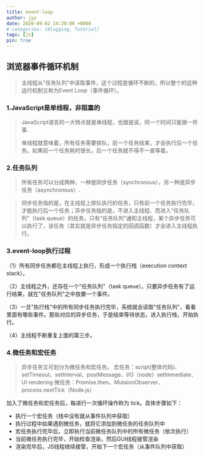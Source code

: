 ```yaml
---
title: event-loop
author: jyy
date: 2020-09-02 14:20:00 +0800
# categories: [Blogging, Tutorial]
tags: [js]
pin: true
---
```


## 浏览器事件循环机制
> 主线程从"任务队列"中读取事件，这个过程是循环不断的，所以整个的这种运行机制又称为Event Loop（事件循环）。

### 1.JavaScript是单线程，非阻塞的
> JavaScript语言的一大特点就是单线程，也就是说，同一个时间只能做一件事.

> 单线程就意味着，所有任务需要排队，前一个任务结束，才会执行后一个任务。如果前一个任务耗时很长，后一个任务就不得不一直等着。


### 2.任务队列
> 所有任务可以分成两种，一种是同步任务（synchronous），另一种是异步任务（asynchronous）.

> 同步任务指的是，在主线程上排队执行的任务，只有前一个任务执行完毕，才能执行后一个任务；异步任务指的是，不进入主线程、而进入"任务队列"（task queue）的任务，只有"任务队列"通知主线程，某个异步任务可以执行了，该任务（其实就是异步任务指定的回调函数）才会进入主线程执行。

### 3.event-loop执行过程

（1）所有同步任务都在主线程上执行，形成一个执行栈（execution context stack）。

（2）主线程之外，还存在一个"任务队列"（task queue）。只要异步任务有了运行结果，就在"任务队列"之中放置一个事件。

（3）一旦"执行栈"中的所有同步任务执行完毕，系统就会读取"任务队列"，看看里面有哪些事件。那些对应的异步任务，于是结束等待状态，进入执行栈，开始执行。

（4）主线程不断重复上面的第三步。

### 4.微任务和宏任务
> 异步任务又可划分为微任务和宏任务。
宏任务：script(整体代码)、setTimeout、setInterval、postMessage、I/O（node）setImmediate、UI rendering
微任务：Promise.then、MutaionObserver、process.nextTick（Node.js）

加入了微任务和宏任务后，每进行一次循环操作称为 tick。具体步骤如下：

- 执行一个宏任务（栈中没有就从事件队列中获取）
- 执行过程中如果遇到微任务，就将它添加到微任务的任务队列中
- 宏任务执行完毕后，立即执行当前微任务队列中的所有微任务（依次执行）
- 当前微任务执行完毕，开始检查渲染，然后GUI线程接管渲染
- 渲染完毕后，JS线程继续接管，开始下一个宏任务（从事件队列中获取）